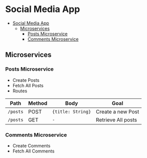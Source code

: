 # Social Media App

- [Social Media App](#social-media-app)
  - [Microservices](#microservices)
    - [Posts Microservice](#posts-microservice)
    - [Comments Microservice](#comments-microservice)

## Microservices

### Posts Microservice

- Create Posts
- Fetch All Posts
- Routes

| Path     | Method | Body              | Goal               |
| -------- | ------ | ----------------- | ------------------ |
| `/posts` | POST   | `{title: String}` | Create a new Post  |
| `/posts` | GET    | `-`               | Retrieve All posts |


### Comments Microservice

- Create Comments
- Fetch All Comments


